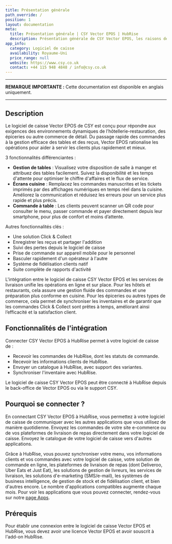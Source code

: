 ```yaml
---
title: Présentation générale
path_override: /
position: 1
layout: documentation
meta:
  title: Présentation générale | CSY Vector EPOS | HubRise
  description: Présentation générale de CSY Vector EPOS, les raisons de connecter Quick Up à HubRise et fonctionnalités de l'intégration. Synchronisez les données entre votre logiciel de caisse et vos autres applications.
app_info:
  category: Logiciel de caisse
  availability: Royaume-Uni
  price_range: null
  website: https://www.csy.co.uk
  contact: +44 115 948 4848 / info@csy.co.uk
---
```


---

**REMARQUE IMPORTANTE :** Cette documentation est disponible <Link href="/apps/csy" addLocalePrefix={false}>en anglais uniquement</Link>.

---

## Description

Le logiciel de caisse Vector EPOS de CSY est conçu pour répondre aux exigences des environnements dynamiques de l’hôtellerie-restauration, des épiceries ou autre commerce de détail. Du passage rapide des commandes à la gestion efficace des tables et des reçus, Vector EPOS rationalise les opérations pour aider à servir les clients plus rapidement et mieux.

3 fonctionnalités différenciantes :

- **Gestion de tables** : Visualisez votre disposition de salle à manger et attribuez des tables facilement. Suivez la disponibilité et les temps d'attente pour optimiser le chiffre d'affaires et le flux de service.
- **Écrans cuisine** : Remplacez les commandes manuscrites et les tickets imprimés par des affichages numériques en temps réel dans la cuisine. Améliorez la communication et réduisez les erreurs pour un service plus rapide et plus précis.
- **Commande à table** : Les clients peuvent scanner un QR code pour consulter le menu, passer commande et payer directement depuis leur smartphone, pour plus de confort et moins d’attente.

Autres fonctionnalités clés :

- Une solution Click & Collect
- Enregistrer les reçus et partager l'addition
- Suivi des pertes depuis le logiciel de caisse
- Prise de commande sur appareil mobile pour le personnel
- Basculer rapidement d'un opérateur à l'autre
- Système de fidélisation clients natif
- Suite complète de rapports d'activité

L'intégration entre le logiciel de caisse CSY Vector EPOS et les services de livraison unifie les opérations en ligne et sur place. Pour les hôtels et restaurants, cela assure une gestion fluide des commandes et une préparation plus conforme en cuisine. Pour les épiceries ou autres types de commerce, cela permet de synchroniser les inventaires et de garantir que les commandes Click & Collect sont prêtes à temps, améliorant ainsi l’efficacité et la satisfaction client.

## Fonctionnalités de l'intégration

Connecter CSY Vector EPOS à HubRise permet à votre logiciel de caisse de :

- Recevoir les commandes de HubRise, dont les statuts de commande.
- Recevoir les informations clients de HubRise.
- Envoyer un catalogue à HubRise, avec support des variantes.
- Synchroniser l'inventaire avec HubRise.

Le logiciel de caisse CSY Vector EPOS peut être connecté à HubRise depuis le back-office de Vector EPOS ou via le support CSY.

## Pourquoi se connecter ?

En connectant CSY Vector EPOS à HubRise, vous permettez à votre logiciel de caisse de communiquer avec les autres applications que vous utilisez de manière quotidienne. Envoyez les commandes de votre site e-commerce ou de vos plateformes de livraison de repas directement dans votre logiciel de caisse. Envoyez le catalogue de votre logiciel de caisse vers d'autres applications.

Grâce à HubRise, vous pouvez synchroniser votre menu, vos informations clients et vos commandes avec votre logiciel de caisse, votre solution de commande en ligne, les plateformes de livraison de repas (dont Deliveroo, Uber Eats et Just Eat), les solutions de gestion de livreurs, les services de livraison, les solutions d'e-marketing (SMS/e-mail), les systèmes de business intelligence, de gestion de stock et de fidélisation client, et bien d'autres encore. Le nombre d'applications compatibles augmente chaque mois. Pour voir les applications que vous pouvez connecter, rendez-vous sur notre [page Apps](/apps).

## Prérequis

Pour établir une connexion entre le logiciel de caisse Vector EPOS et HubRise, vous devez avoir une licence Vector EPOS et avoir souscrit à l'add-on HubRise.
